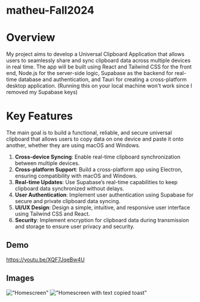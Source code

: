 # matheu-Fall2024

# Overview

My project aims to develop a Universal Clipboard Application that allows users to seamlessly share and sync clipboard data across multiple devices in real time. The app will be built using React and Tailwind CSS for the front end, Node.js for the server-side logic, Supabase as the backend for real-time database and authentication, and Tauri for creating a cross-platform desktop application. (Running this on your local machine won't work since I removed my Supabase keys)

# Key Features

The main goal is to build a functional, reliable, and secure universal clipboard that allows users to copy data on one device and paste it onto another, whether they are using macOS and Windows.

1. **Cross-device Syncing**: Enable real-time clipboard synchronization between multiple devices.
2. **Cross-platform Support**: Build a cross-platform app using Electron, ensuring compatibility with macOS and Windows.
3. **Real-time Updates**: Use Supabase’s real-time capabilities to keep clipboard data synchronized without delays.
4. **User Authentication**: Implement user authentication using Supabase for secure and private clipboard data syncing.
5. **UI/UX Design**: Design a simple, intuitive, and responsive user interface using Tailwind CSS and React.
6. **Security**: Implement encryption for clipboard data during transmission and storage to ensure user privacy and security.

## Demo

https://youtu.be/XQF7JqeBw4U

## Images

!["Homescreen"](https://i.imgur.com/WeO33Ej.png)
!["Homescreen with text copied toast"](https://i.imgur.com/hiKA9Iu.png)
